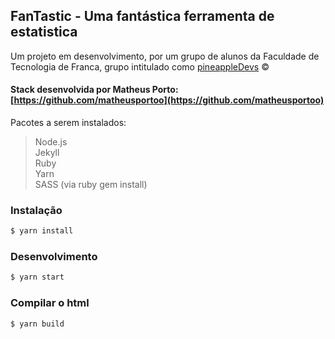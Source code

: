 FanTastic - Uma fantástica ferramenta de estatistica<br />
-------------------------------------------------------------------------------------------
Um projeto em desenvolvimento, por um grupo de alunos da Faculdade de Tecnologia de Franca, grupo intitulado como [pineappleDevs](https://leandrocesarr.github.io/pineappleDevs_institucional/) &copy;

#### Stack desenvolvida por Matheus Porto: [https://github.com/matheusportoo](https://github.com/matheusportoo)

Pacotes a serem instalados: 
> Node.js<br />
> Jekyll <br />
> Ruby <br />
> Yarn <br />
> SASS (via ruby gem install) <br />


### Instalação

```sh
$ yarn install
```

### Desenvolvimento

```sh
$ yarn start
```

### Compilar o html

```sh
$ yarn build
```
